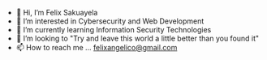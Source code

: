 - 👋 Hi, I’m Felix Sakuayela
- 👀 I’m interested in Cybersecurity and Web Development
- 🌱 I’m currently learning Information Security Technologies
- 💞️ I’m looking to "Try and leave this world a little better than you found it"
- 📫 How to reach me ... felixangelico@gmail.com

